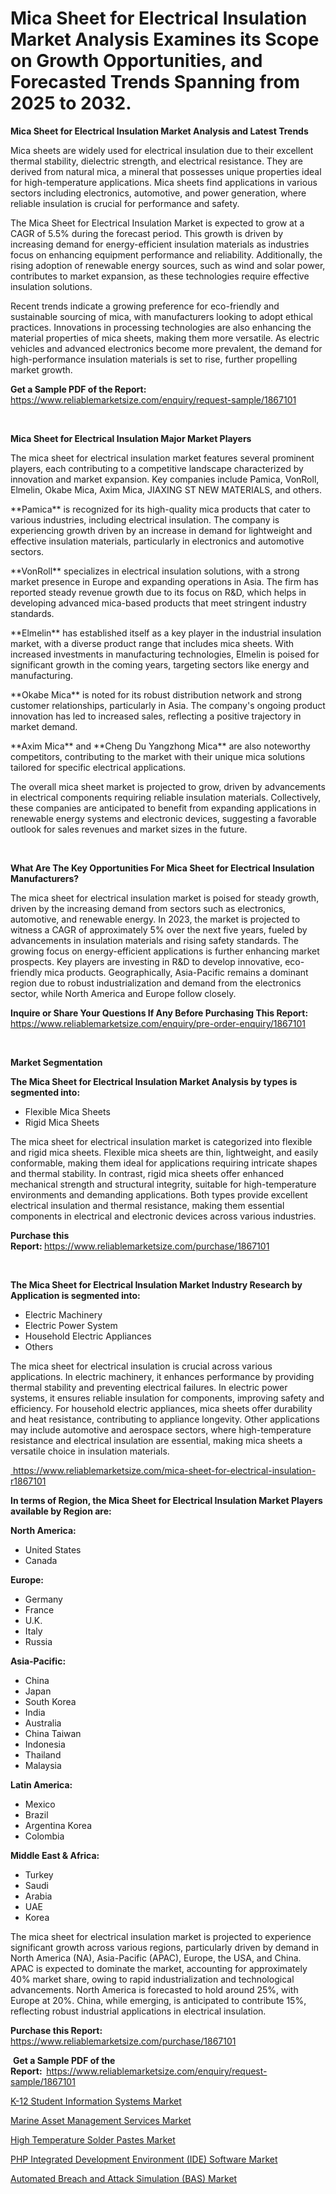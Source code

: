 <p><h1>Mica Sheet for Electrical Insulation Market Analysis Examines its Scope on Growth Opportunities, and Forecasted Trends Spanning from 2025 to 2032.</h1></p><p><strong>Mica Sheet for Electrical Insulation Market Analysis and Latest Trends</strong></p>
<p><p>Mica sheets are widely used for electrical insulation due to their excellent thermal stability, dielectric strength, and electrical resistance. They are derived from natural mica, a mineral that possesses unique properties ideal for high-temperature applications. Mica sheets find applications in various sectors including electronics, automotive, and power generation, where reliable insulation is crucial for performance and safety.</p><p>The Mica Sheet for Electrical Insulation Market is expected to grow at a CAGR of 5.5% during the forecast period. This growth is driven by increasing demand for energy-efficient insulation materials as industries focus on enhancing equipment performance and reliability. Additionally, the rising adoption of renewable energy sources, such as wind and solar power, contributes to market expansion, as these technologies require effective insulation solutions. </p><p>Recent trends indicate a growing preference for eco-friendly and sustainable sourcing of mica, with manufacturers looking to adopt ethical practices. Innovations in processing technologies are also enhancing the material properties of mica sheets, making them more versatile. As electric vehicles and advanced electronics become more prevalent, the demand for high-performance insulation materials is set to rise, further propelling market growth.</p></p>
<p><strong>Get a Sample PDF of the Report:&nbsp;</strong> <a href="https://www.reliablemarketsize.com/enquiry/request-sample/1867101?utm_campaign=2242&utm_medium=2&utm_source=Github&utm_content=ia&utm_term=31012025&utm_id=mica-sheet-for-electrical-insulation">https://www.reliablemarketsize.com/enquiry/request-sample/1867101</a></p>
<p>&nbsp;</p>
<p><strong>Mica Sheet for Electrical Insulation Major Market Players</strong></p>
<p><p>The mica sheet for electrical insulation market features several prominent players, each contributing to a competitive landscape characterized by innovation and market expansion. Key companies include Pamica, VonRoll, Elmelin, Okabe Mica, Axim Mica, JIAXING ST NEW MATERIALS, and others.</p><p>**Pamica** is recognized for its high-quality mica products that cater to various industries, including electrical insulation. The company is experiencing growth driven by an increase in demand for lightweight and effective insulation materials, particularly in electronics and automotive sectors.</p><p>**VonRoll** specializes in electrical insulation solutions, with a strong market presence in Europe and expanding operations in Asia. The firm has reported steady revenue growth due to its focus on R&D, which helps in developing advanced mica-based products that meet stringent industry standards.</p><p>**Elmelin** has established itself as a key player in the industrial insulation market, with a diverse product range that includes mica sheets. With increased investments in manufacturing technologies, Elmelin is poised for significant growth in the coming years, targeting sectors like energy and manufacturing.</p><p>**Okabe Mica** is noted for its robust distribution network and strong customer relationships, particularly in Asia. The company's ongoing product innovation has led to increased sales, reflecting a positive trajectory in market demand.</p><p>**Axim Mica** and **Cheng Du Yangzhong Mica** are also noteworthy competitors, contributing to the market with their unique mica solutions tailored for specific electrical applications.</p><p>The overall mica sheet market is projected to grow, driven by advancements in electrical components requiring reliable insulation materials. Collectively, these companies are anticipated to benefit from expanding applications in renewable energy systems and electronic devices, suggesting a favorable outlook for sales revenues and market sizes in the future.</p></p>
<p>&nbsp;</p>
<p><strong>What Are The Key Opportunities For Mica Sheet for Electrical Insulation Manufacturers?</strong></p>
<p><p>The mica sheet for electrical insulation market is poised for steady growth, driven by the increasing demand from sectors such as electronics, automotive, and renewable energy. In 2023, the market is projected to witness a CAGR of approximately 5% over the next five years, fueled by advancements in insulation materials and rising safety standards. The growing focus on energy-efficient applications is further enhancing market prospects. Key players are investing in R&D to develop innovative, eco-friendly mica products. Geographically, Asia-Pacific remains a dominant region due to robust industrialization and demand from the electronics sector, while North America and Europe follow closely.</p></p>
<p><strong>Inquire or Share Your Questions If Any Before Purchasing This Report:</strong> <a href="https://www.reliablemarketsize.com/enquiry/pre-order-enquiry/1867101?utm_campaign=2242&utm_medium=2&utm_source=Github&utm_content=ia&utm_term=31012025&utm_id=mica-sheet-for-electrical-insulation">https://www.reliablemarketsize.com/enquiry/pre-order-enquiry/1867101</a></p>
<p>&nbsp;</p>
<p><strong>Market Segmentation</strong></p>
<p><strong>The Mica Sheet for Electrical Insulation Market Analysis by types is segmented into:</strong></p>
<p><ul><li>Flexible Mica Sheets</li><li>Rigid Mica Sheets</li></ul></p>
<p><p>The mica sheet for electrical insulation market is categorized into flexible and rigid mica sheets. Flexible mica sheets are thin, lightweight, and easily conformable, making them ideal for applications requiring intricate shapes and thermal stability. In contrast, rigid mica sheets offer enhanced mechanical strength and structural integrity, suitable for high-temperature environments and demanding applications. Both types provide excellent electrical insulation and thermal resistance, making them essential components in electrical and electronic devices across various industries.</p></p>
<p><strong>Purchase this Report:&nbsp;</strong><a href="https://www.reliablemarketsize.com/purchase/1867101?utm_campaign=2242&utm_medium=2&utm_source=Github&utm_content=ia&utm_term=31012025&utm_id=mica-sheet-for-electrical-insulation">https://www.reliablemarketsize.com/purchase/1867101</a></p>
<p>&nbsp;</p>
<p><strong>The Mica Sheet for Electrical Insulation Market Industry Research by Application is segmented into:</strong></p>
<p><ul><li>Electric Machinery</li><li>Electric Power System</li><li>Household Electric Appliances</li><li>Others</li></ul></p>
<p><p>The mica sheet for electrical insulation is crucial across various applications. In electric machinery, it enhances performance by providing thermal stability and preventing electrical failures. In electric power systems, it ensures reliable insulation for components, improving safety and efficiency. For household electric appliances, mica sheets offer durability and heat resistance, contributing to appliance longevity. Other applications may include automotive and aerospace sectors, where high-temperature resistance and electrical insulation are essential, making mica sheets a versatile choice in insulation materials.</p></p>
<p><a href="https://www.reliablemarketsize.com/mica-sheet-for-electrical-insulation-r1867101?utm_campaign=2242&utm_medium=2&utm_source=Github&utm_content=ia&utm_term=31012025&utm_id=mica-sheet-for-electrical-insulation">&nbsp;https://www.reliablemarketsize.com/mica-sheet-for-electrical-insulation-r1867101</a></p>
<p><strong>In terms of Region, the Mica Sheet for Electrical Insulation Market Players available by Region are:</strong></p>
<p>
    <p> <strong> North America: </strong>
        <ul>
            <li>United States</li>
            <li>Canada</li>
        </ul>
        </p> 
    <p> <strong> Europe: </strong>
        <ul>
            <li>Germany</li>
            <li>France</li>
            <li>U.K.</li>
            <li>Italy</li>
            <li>Russia</li>
        </ul>
        </p> 
    <p> <strong> Asia-Pacific: </strong>
        <ul>
            <li>China</li>
            <li>Japan</li>
            <li>South Korea</li>
            <li>India</li>
            <li>Australia</li>
            <li>China Taiwan</li>
            <li>Indonesia</li>
            <li>Thailand</li>
            <li>Malaysia</li>
        </ul>
        </p> 
    <p> <strong> Latin America: </strong>
        <ul>
            <li>Mexico</li>
            <li>Brazil</li>
            <li>Argentina Korea</li>
            <li>Colombia</li>
        </ul>
        </p> 
    <p> <strong> Middle East & Africa: </strong>
        <ul>
            <li>Turkey</li>
            <li>Saudi</li>
            <li>Arabia</li>
            <li>UAE</li>
            <li>Korea</li>
        </ul>
    </p>
    </p>
<p><p>The mica sheet for electrical insulation market is projected to experience significant growth across various regions, particularly driven by demand in North America (NA), Asia-Pacific (APAC), Europe, the USA, and China. APAC is expected to dominate the market, accounting for approximately 40% market share, owing to rapid industrialization and technological advancements. North America is forecasted to hold around 25%, with Europe at 20%. China, while emerging, is anticipated to contribute 15%, reflecting robust industrial applications in electrical insulation.</p></p>
<p><strong>Purchase this Report: </strong><a href="https://www.reliablemarketsize.com/purchase/1867101?utm_campaign=2242&utm_medium=2&utm_source=Github&utm_content=ia&utm_term=31012025&utm_id=mica-sheet-for-electrical-insulation">https://www.reliablemarketsize.com/purchase/1867101</a></p>
<p>&nbsp;<strong>Get a Sample PDF of the Report:&nbsp;&nbsp;</strong><a href="https://www.reliablemarketsize.com/enquiry/request-sample/1867101?utm_campaign=2242&utm_medium=2&utm_source=Github&utm_content=ia&utm_term=31012025&utm_id=mica-sheet-for-electrical-insulation">https://www.reliablemarketsize.com/enquiry/request-sample/1867101</a></p>
<p><strong></strong></p>
<p><p><a href="https://www.linkedin.com/pulse/exploring-k-12-student-information-systems-market-strategic-7l1pe?utm_campaign=2242&utm_medium=2&utm_source=Github&utm_content=ia&utm_term=31012025&utm_id=mica-sheet-for-electrical-insulation">K-12 Student Information Systems Market</a></p><p><a href="https://www.linkedin.com/pulse/marine-asset-management-services-market-size-growing-cagr-124-xyxgc?utm_campaign=2242&utm_medium=2&utm_source=Github&utm_content=ia&utm_term=31012025&utm_id=mica-sheet-for-electrical-insulation">Marine Asset Management Services Market</a></p><p><a href="https://www.linkedin.com/pulse/high-temperature-solder-pastes-market-scope-business-update-sw9ae?utm_campaign=2242&utm_medium=2&utm_source=Github&utm_content=ia&utm_term=31012025&utm_id=mica-sheet-for-electrical-insulation">High Temperature Solder Pastes Market</a></p><p><a href="https://www.linkedin.com/pulse/php-integrated-development-environment-ide-software-market-6anie?utm_campaign=2242&utm_medium=2&utm_source=Github&utm_content=ia&utm_term=31012025&utm_id=mica-sheet-for-electrical-insulation">PHP Integrated Development Environment (IDE) Software Market</a></p><p><a href="https://www.linkedin.com/pulse/charting-future-comprehensive-analysis-global-automated-breach-8i2hc?utm_campaign=2242&utm_medium=2&utm_source=Github&utm_content=ia&utm_term=31012025&utm_id=mica-sheet-for-electrical-insulation">Automated Breach and Attack Simulation (BAS) Market</a></p></p>